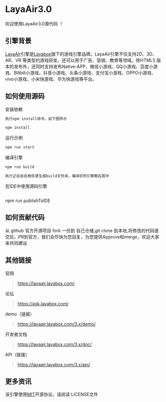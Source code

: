 # LayaAir3.0
欢迎使用LayaAir3.0源代码 ！
## 引擎背景

[LayaAir](https://baike.baidu.com/item/LayaAir/19782570)引擎是[Layabox](https://www.layabox.com/)旗下的游戏引擎品牌。LayaAir引擎不仅支持2D、3D、AR、VR 等类型的游戏研发，还可以用于广告、营销、教育等领域。除HTML5 版本的发布外，还同时支持发布Native-APP、微信小游戏、QQ小游戏、百度小游戏、Bilibili小游戏、抖音小游戏、头条小游戏、支付宝小游戏、OPPO小游戏、vivo小游戏、小米快游戏、华为快游戏等平台。

## 如何使用源码
安装依赖
```diff
执行npm install命令，如下图所示

npm install
```
运行示例
```diff
npm run start
```
编译引擎
```diff
npm run build

执行之后会在根目录生成build文件夹，编译好的引擎都在其中
```
在IDE中使用源码引擎
```diff

```

npm run publishToIDE

## 如何贡献代码
从 github 官方开源项目 fork 一份到 自己仓储,git clone 到本地,将修改的代码提交后，PR到官方，我们会尽快为您回复，为您提供Approve和merge，欢迎大家来共同建设

## 其他链接
官网

> https://layaair.layabox.com/

论坛

> https://ask.layabox.com/

demo（链接）

> https://layaair.layabox.com/3.x/demo/

开发者文档

> https://layaair.layabox.com/3.x/doc/

API（链接）

> https://layaair.layabox.com/3.x/api/

## 更多资讯
该引擎使用[MIT](https://opensource.org/licenses/MIT)开源协议，请阅读 LICENSE文件